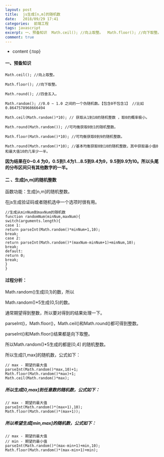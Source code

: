 ```yaml
---
layout: post
title:  js生成[n,m]的随机数
date:   2018/09/29 17:41
categories:  前端工程
tags: javascript 
excerpt: 一、预备知识  Math.ceil(); //向上取整。  Math.floor(); //向下取整。  Math.round(); //四舍五入。  Math.random(); //0.0 ~ 1.0 之间的一个伪随机数。【包含0不包含1】 //比如0.8647578968666494  Math.ceil(Math.random()*10); // 获取从1到10的随机整数 ，取0的概率极小
comment: true
---
```

* content
{:top}

<h4>一、预备知识</h4>

<pre><code class="language-javascript ">Math.ceil(); //向上取整。

Math.floor(); //向下取整。

Math.round(); //四舍五入。

Math.random(); //0.0 ~ 1.0 之间的一个伪随机数。【包含0不包含1】 //比如0.8647578968666494

Math.ceil(Math.random()*10); // 获取从1到10的随机整数 ，取0的概率极小。

Math.round(Math.random()); //可均衡获取0到1的随机整数。

Math.floor(Math.random()*10); //可均衡获取0到9的随机整数。

Math.round(Math.random()*10); //基本均衡获取0到10的随机整数，其中获取最小值0和最大值10的几率少一半。  
</code></pre>

<strong>因为结果在0~0.4 为0，0.5到1.4为1...8.5到9.4为9，9.5到9.9为10。所以头尾的分布区间只有其他数字的一半。</strong>

<h4>二 、生成[n,m]的随机整数</h4>

函数功能：生成[n,m]的随机整数。

在js生成验证码或者随机选中一个选项时很有用。

<pre><code class="language-javascript ">//生成从minNum到maxNum的随机数  
function randomNum(minNum,maxNum){  
switch(arguments.length){  
case 1:  
return parseInt(Math.random()*minNum+1,10);  
break;  
case 2:  
return parseInt(Math.random()*(maxNum-minNum+1)+minNum,10);  
break;  
default:  
return 0;  
break;  
}  
}  
</code></pre>

<h4>过程分析：</h4>

Math.random()生成[0,1)的数，所以

Math.random()*5生成{0,5)的数。

通常期望得到整数，所以要对得到的结果处理一下。

parseInt()，Math.floor()，Math.ceil()和Math.round()都可得到整数。

parseInt()和Math.floor()结果都是向下取整。

所以Math.random()*5生成的都是[0,4] 的随机整数。

所以生成[1,max]的随机数，公式如下：

<pre><code class="language-javascript ">// max - 期望的最大值  
parseInt(Math.random()*max,10)+1;  
Math.floor(Math.random()*max)+1;  
Math.ceil(Math.random()*max);  
</code></pre>

<h5>所以生成[0,max]到任意数的随机数，公式如下：</h5>

<pre><code class="language-javascript ">// max - 期望的最大值  
parseInt(Math.random()*(max+1),10);  
Math.floor(Math.random()*(max+1));  
</code></pre>

<h5>所以希望生成[min,max]的随机数，公式如下：</h5>

<pre><code class="language-javascript ">// max - 期望的最大值  
// min - 期望的最小值  
parseInt(Math.random()*(max-min+1)+min,10);  
Math.floor(Math.random()*(max-min+1)+min);  
</code></pre>

    